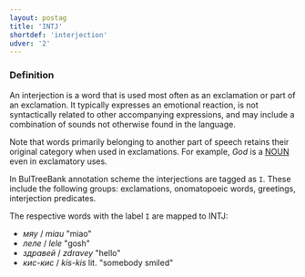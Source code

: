 ```yaml
---
layout: postag
title: 'INTJ'
shortdef: 'interjection'
udver: '2'
---
```


### Definition

An interjection is a word that is used most often as an exclamation or
part of an exclamation. It typically expresses an emotional reaction,
is not syntactically related to other accompanying expressions, and
may include a combination of sounds not otherwise found in the
language.

Note that words primarily belonging to another part of speech retains
their original category when used in exclamations. For example, _God_
is a [NOUN]() even in exclamatory uses.

In BulTreeBank annotation scheme the interjections are tagged as `I`.
These include the following groups: exclamations, onomatopoeic words, greetings,
interjection predicates.

The respective words with the label `I` are mapped to INTJ:

- _мяу_ / _miau_ "miao"
- _леле_ / _lele_ "gosh"
- _здравей_ / _zdravey_ "hello"
- _кис-кис_ / _kis-kis_ lit. "somebody smiled"


<!-- Interlanguage links updated Čt lis 12 09:42:52 CET 2020 -->
